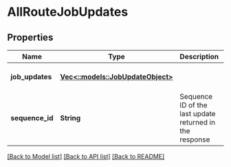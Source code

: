 # AllRouteJobUpdates

## Properties
Name | Type | Description | Notes
------------ | ------------- | ------------- | -------------
**job_updates** | [**Vec<::models::JobUpdateObject>**](jobUpdateObject.md) |  | [optional] [default to null]
**sequence_id** | **String** | Sequence ID of the last update returned in the response | [optional] [default to null]

[[Back to Model list]](../README.md#documentation-for-models) [[Back to API list]](../README.md#documentation-for-api-endpoints) [[Back to README]](../README.md)


